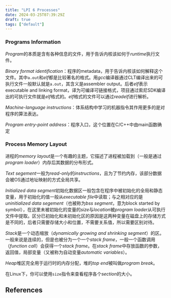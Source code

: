 ```yaml
---
title: "LPI 6 Processes"
date: 2024-03-25T07:39:29Z
draft: true
tags: ["default"]
---
```


### Programs Information

*Program*的本质是含有各种信息的文件，用于告诉内核该如何于*runtime*执行文件。

*Binary format identification*：程序的metadata，用于告诉内核该如何解释这个文件。其中`a.out`和*elf*都是比较著名的格式。用*gcc*编译器通过CLT编译出来的可执行文件一般默认就是`a.out`，其含义是assembler output。后者*elf*表示executable and linking format，译为可编译可链接格式，项目通过索尼SDK编译出的可执行文件就是*elf*格式的。*elf*格式的文件可以通过*readelf*进行解析。

*Machine-language instructions*：体系结构中学习的机器指令其作用更多的是对程序的算法表达。

*Program entry-point address*：程序入口，这个位置在C/C++中由main函数确定

### Process Memory Layout

进程的*memory layout*是一个有趣的主题，它描述了进程被加载到（一般是通过*program loader*）内存后其数据的分布形式。

*Text segement*一般为*read-only*的*instructions*，且为了节约内存，该部分数据会被OS通过地址映射的方式全局共享。

*Initialized data segment*初始化数据区一般包含在程序中被初始化的全局和静态变量，用于初始化的值一般从*executable file*中读取；与之相对应的是*uninitialized data segement*（也被称为*bss segment*，意为block started by symbol），在这里未被初始化的变量的*size*与*location*被*program loader*从可执行文件中提取。区分已初始化和未初始化区的原因是这两种变量在磁盘上的存储方式是不同的，后者只需要存储大小和位置，不需要关系值，所以需要区别对待。

*Stack*是一个动态缩放（*dynamically growing and shrinking segment*）的区。一般来说是连续的，但是也被分为一个一个*stack frame*，一般一个函数调用（*function call*）会获得一个*stack frame*。在*stack frame*中存放函数的参数，返回值，局部变量（又被称为自动变量*automatic variables*）。

*Heap*堆区完全用于运行时的内存分配，堆的*top end*被叫做*program break*。

在Linux下，你可以使用`size`指令来查看程序各个*section*的大小。
## References